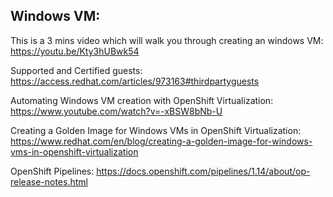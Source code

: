 ## Windows VM:

This is a 3 mins video which will walk you through creating an windows VM: https://youtu.be/Kty3hUBwk54

Supported and Certified guests: https://access.redhat.com/articles/973163#thirdpartyguests

Automating Windows VM creation with OpenShift Virtualization: https://www.youtube.com/watch?v=-xBSW8bNb-U

Creating a Golden Image for Windows VMs in OpenShift Virtualization: https://www.redhat.com/en/blog/creating-a-golden-image-for-windows-vms-in-openshift-virtualization

OpenShift Pipelines: https://docs.openshift.com/pipelines/1.14/about/op-release-notes.html
